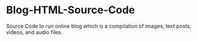 # Blog-HTML-Source-Code
Source Code to run online blog which is a compilation of images, text posts, videos, and audio files. 
